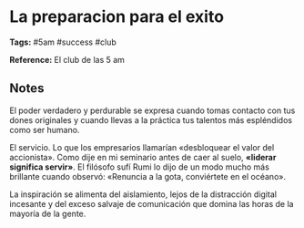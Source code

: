 # La preparacion para el exito

**Tags:** #5am #success #club

**Reference:** El club de las 5 am

## Notes

El poder verdadero y perdurable se expresa cuando tomas contacto con tus dones originales y cuando llevas a la práctica tus talentos más espléndidos como ser humano.

El servicio. Lo que los empresarios llamarían «desbloquear el valor del accionista». Como dije en mi seminario antes de caer al suelo, **«liderar significa servir»**. El filósofo sufí Rumi lo dijo de un modo mucho más brillante cuando observó: «Renuncia a la gota, conviértete en el océano».

La inspiración se alimenta del aislamiento, lejos de la distracción digital incesante y del exceso salvaje de comunicación que domina las horas de la mayoría de la gente.
